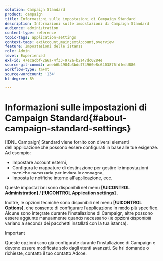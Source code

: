 ```yaml
---
solution: Campaign Standard
product: campaign
title: Informazioni sulle impostazioni di Campaign Standard
description: Informazioni sulle impostazioni di Campaign Standard
audience: administration
content-type: reference
topic-tags: application-settings
context-tags: extAccount,main;extAccount,overview
feature: Impostazioni delle istanze
role: Admin
level: Experienced
exl-id: 47ecacbf-2a6a-4f33-972a-b2e47dc0284e
source-git-commit: aeeb6b4984b3bdd974960e8c6403876fdfedd886
workflow-type: tm+mt
source-wordcount: '134'
ht-degree: 8%

---
```


# Informazioni sulle impostazioni di Campaign Standard{#about-campaign-standard-settings}

[!DNL Campaign] Standard viene fornito con diversi elementi dell&#39;applicazione che possono essere configurati in base alle tue esigenze. Ad esempio:

* Impostare account esterni,
* Configura le mappature di destinazione per gestire le impostazioni tecniche necessarie per inviare le consegne,
* Imposta le notifiche interne all&#39;applicazione, ecc.

Queste impostazioni sono disponibili nel menu **[!UICONTROL Administration]** / **[!UICONTROL Application settings]** .

Inoltre, le opzioni tecniche sono disponibili nel menu **[!UICONTROL Options]**, che consente di configurare l’applicazione in modo più specifico. Alcune sono integrate durante l’installazione di Campaign, altre possono essere aggiunte manualmente quando necessario (le opzioni disponibili variano a seconda dei pacchetti installati con la tua istanza).

>[!IMPORTANT]
>
>Queste opzioni sono già configurate durante l’installazione di Campaign e devono essere modificate solo dagli utenti avanzati. Se hai domande o richieste, contatta il tuo contatto Adobe.
